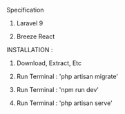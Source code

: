 Specification
1. Laravel 9

2. Breeze React

INSTALLATION : 

1. Download, Extract, Etc

2. Run Terminal : 'php artisan migrate'

3. Run Terminal : 'npm run dev'

4. Run Terminal : 'php artisan serve'